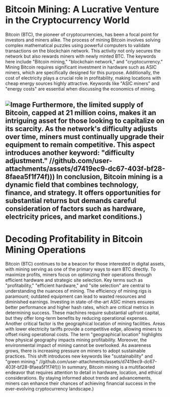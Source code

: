 # Bitcoin Mining: A Lucrative Venture in the Cryptocurrency World
Bitcoin (BTC), the pioneer of cryptocurrencies, has been a focal point for investors and miners alike. The process of mining Bitcoin involves solving complex mathematical puzzles using powerful computers to validate transactions on the blockchain network. This activity not only secures the network but also rewards miners with newly minted BTC. The keywords here include "Bitcoin mining," "blockchain network," and "cryptocurrency."
Mining Bitcoin requires significant investment in hardware such as ASIC miners, which are specifically designed for this purpose. Additionally, the cost of electricity plays a crucial role in profitability, making locations with cheap energy sources highly attractive. Keywords like "ASIC miners" and "energy costs" are essential when discussing the economics of mining.

![Image](https://github.com/user-attachments/assets/d7419ec9-dc67-403f-bf28-8faea5f1f74f)
Furthermore, the limited supply of Bitcoin, capped at 21 million coins, makes it an intriguing asset for those looking to capitalize on its scarcity. As the network's difficulty adjusts over time, miners must continually upgrade their equipment to remain competitive. This aspect introduces another keyword: "difficulty adjustment." 
 //github.com/user-attachments/assets/d7419ec9-dc67-403f-bf28-8faea5f1f74f)))
In conclusion, Bitcoin mining is a dynamic field that combines technology, finance, and strategy. It offers opportunities for substantial returns but demands careful consideration of factors such as hardware, electricity prices, and market conditions.)
---
# Decoding Profitability in Bitcoin Mining Operations
Bitcoin (BTC) continues to be a beacon for those interested in digital assets, with mining serving as one of the primary ways to earn BTC directly. To maximize profits, miners focus on optimizing their operations through efficient hardware and strategic site selection. Key terms such as "profitability," "efficient hardware," and "site selection" are central to understanding the nuances of mining.
The efficiency of mining rigs is paramount; outdated equipment can lead to wasted resources and diminished earnings. Investing in state-of-the-art ASIC miners ensures better performance and higher hash rates, which are critical metrics in determining success. These machines require substantial upfront capital, but they offer long-term benefits by reducing operational expenses.
Another critical factor is the geographical location of mining facilities. Areas with lower electricity tariffs provide a competitive edge, allowing miners to offset rising operational costs. The term "geographical location" highlights how physical geography impacts mining profitability.
Moreover, the environmental impact of mining cannot be overlooked. As awareness grows, there is increasing pressure on miners to adopt sustainable practices. This shift introduces new keywords like "sustainability" and "green mining."
 //github.com/user-attachments/assets/d7419ec9-dc67-403f-bf28-8faea5f1f74f)))
In summary, Bitcoin mining is a multifaceted endeavor that requires attention to detail in hardware, location, and ethical considerations. By staying informed about trends and advancements, miners can enhance their chances of achieving financial success in the ever-evolving cryptocurrency landscape.)

